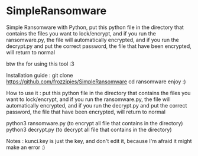 # SimpleRansomware
Simple Ransomware with Python, put this python file in the directory that contains the files you want to lock/encrypt, and if you run the ransomware.py, the file will automatically encrypted, and if you run the decrypt.py and put the correct password, the file that have been encrypted, will return to normal

btw thx for using this tool :3


Installation guide :
git clone https://github.com/frozzipies/SimpleRansomware
cd ransomware
enjoy :)

How to use it :
put this python file in the directory that contains the files you want to lock/encrypt, and if you run the ransomware.py, the file will automatically encrypted, and if you run the decrypt.py and put the correct password, the file that have been encrypted, will return to normal

python3 ransomware.py (to encrypt all file that contains in the directory)
python3 decrypt.py    (to decrypt all file that contains in the directory)

Notes :
kunci.key is just the key, and don't edit it, because I'm afraid it might make an error :) 
